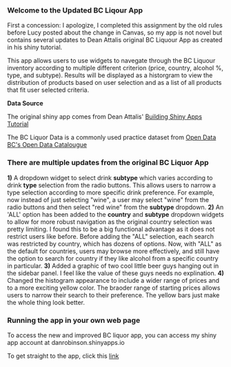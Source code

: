 ### Welcome to the Updated BC Liqour App
First a concession: I apologize, I completed this assignment by the old rules before Lucy posted about the change in Canvas, so my app is not novel but contains several updates to Dean Attalis original BC Liquour App as created in his shiny tutorial.

This app allows users to use widgets to navegate through the BC Liquour inventory according to multiple different criterion (price, country, alcohol %, type, and subtype). Results will be displayed as a historgram to view the distribution of products based on user selection and as a list of all products that fit user selected criteria. 

**Data Source**

The original shiny app comes from Dean Attalis' [Building Shiny Apps Tutorial](https://deanattali.com/blog/building-shiny-apps-tutorial/)

The BC Liquor Data is a commonly used practice dataset from [Open Data BC's Open Data Catalougue](https://catalogue.data.gov.bc.ca/dataset/bc-liquor-store-product-price-list-historical-prices)

### There are multiple updates from the original BC Liquor App

**1)** A dropdown widget to select drink **subtype** which varies according to drink **type** selection from the radio buttons. This allows users to narrow a type selection according to more specific drink preference. For example, now instead of just selecting "wine", a user may select "wine" from the radio buttons and then select "red wine" from the **subtype** dropdown.
**2)** An 'ALL' option has been added to the **country** and **subtype** dropdown widgets to allow for more robust navigation as the original country selection was pretty limiting. I found this to be a big functional advantage as it does not restrict users like before. Before adding the "ALL" selection, each search was restricted by country, which has dozens of options. Now, with "ALL" as the default for countries, users may browse more effectively, and still have the option to search for country if they like alcohol from a specific country in particular.
**3)** Added a graphic of two cool little beer guys hanging out in the sidebar panel. I feel like the value of these guys needs no explination. 
**4)** Changed the histogram appearance to include a wider range of prices and to a more exciting yellow color. The braoder range of starting prices allows users to narrow their search to their preference. The yellow bars just make the whole thing look better.

### Running the app in your own web page
To access the new and improved BC liquor app, you can access my shiny app account at danrobinson.shinyapps.io

To get straight to the app, click this [link](https://danrobinson.shinyapps.io/bcl_app/)
